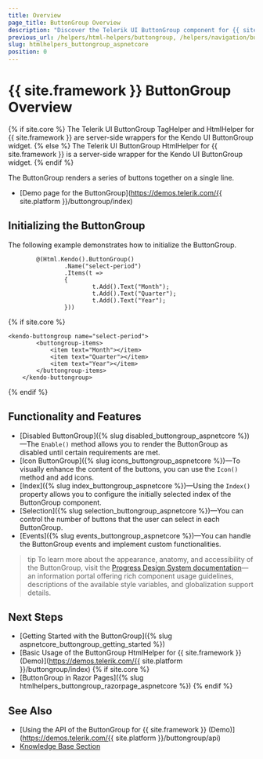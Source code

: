 ```yaml
---
title: Overview
page_title: ButtonGroup Overview
description: "Discover the Telerik UI ButtonGroup component for {{ site.framework }} that provides features like Icons, two selection modes, and numerous built-in configuration options."
previous_url: /helpers/html-helpers/buttongroup, /helpers/navigation/buttongroup/overview
slug: htmlhelpers_buttongroup_aspnetcore
position: 0
---
```


# {{ site.framework }} ButtonGroup Overview

{% if site.core %}
The Telerik UI ButtonGroup TagHelper and HtmlHelper for {{ site.framework }} are server-side wrappers for the Kendo UI ButtonGroup widget.
{% else %}
The Telerik UI ButtonGroup HtmlHelper for {{ site.framework }} is a server-side wrapper for the Kendo UI ButtonGroup widget.
{% endif %}

The ButtonGroup renders a series of buttons together on a single line.

* [Demo page for the ButtonGroup](https://demos.telerik.com/{{ site.platform }}/buttongroup/index)

## Initializing the ButtonGroup

The following example demonstrates how to initialize the ButtonGroup.

```HtmlHelper
        @(Html.Kendo().ButtonGroup()
                .Name("select-period")
                .Items(t =>
                {
                        t.Add().Text("Month");
                        t.Add().Text("Quarter");
                        t.Add().Text("Year");
                }))
```
{% if site.core %}
```TagHelper
<kendo-buttongroup name="select-period">
        <buttongroup-items>
            <item text="Month"></item>
            <item text="Quarter"></item>
            <item text="Year"></item>
        </buttongroup-items>
    </kendo-buttongroup>
```
{% endif %}


## Functionality and Features

* [Disabled ButtonGroup]({% slug disabled_buttongroup_aspnetcore %})&mdash;The `Enable()` method allows you to render the ButtonGroup as disabled until certain requirements are met.
* [Icon ButtonGroup]({% slug icons_buttongroup_aspnetcore %})&mdash;To visually enhance the content of the buttons, you can use the `Icon()` method and add icons.
* [Index]({% slug index_buttongroup_aspnetcore %})&mdash;Using the `Index()` property allows you to configure the initially selected index of the ButtonGroup component.
* [Selection]({% slug selection_buttongroup_aspnetcore %})&mdash;You can control the number of buttons that the user can select in each ButtonGroup.
* [Events]({% slug events_buttongroup_aspnetcore %})&mdash;You can handle the ButtonGroup events and implement custom functionalities.

>tip To learn more about the appearance, anatomy, and accessibility of the ButtonGroup, visit the [Progress Design System documentation](https://www.telerik.com/design-system/docs/components/buttongroup/)—an information portal offering rich component usage guidelines, descriptions of the available style variables, and globalization support details.

## Next Steps

* [Getting Started with the ButtonGroup]({% slug aspnetcore_buttongroup_getting_started %})
* [Basic Usage of the ButtonGroup HtmlHelper for {{ site.framework }} (Demo)](https://demos.telerik.com/{{ site.platform }}/buttongroup/index)
{% if site.core %}
* [ButtonGroup in Razor Pages]({% slug htmlhelpers_buttongroup_razorpage_aspnetcore %})
{% endif %}

## See Also

* [Using the API of the ButtonGroup for {{ site.framework }} (Demo)](https://demos.telerik.com/{{ site.platform }}/buttongroup/api)
* [Knowledge Base Section](/knowledge-base)
